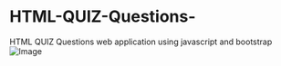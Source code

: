 # HTML-QUIZ-Questions-
HTML QUIZ Questions web application using javascript and bootstrap
![Image](https://github.com/user-attachments/assets/4d1e1a54-4e17-4d48-8f09-f5eea1ab2557)
